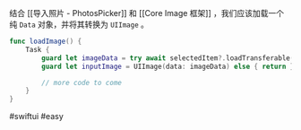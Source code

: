 结合 [[导入照片 - PhotosPicker]] 和 [[Core Image 框架]] ，我们应该加载一个纯 `Data` 对象，并将其转换为 `UIImage` 。

```swift
func loadImage() {
    Task {
        guard let imageData = try await selectedItem?.loadTransferable(type: Data.self) else { return }
        guard let inputImage = UIImage(data: imageData) else { return }

        // more code to come
    }
}
```

#swiftui #easy 